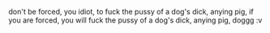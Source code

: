 don't be forced, you idiot, to fuck the pussy of a dog's dick, anying pig, if you are forced, you will fuck the pussy of a dog's dick, anying pig, doggg :v 
